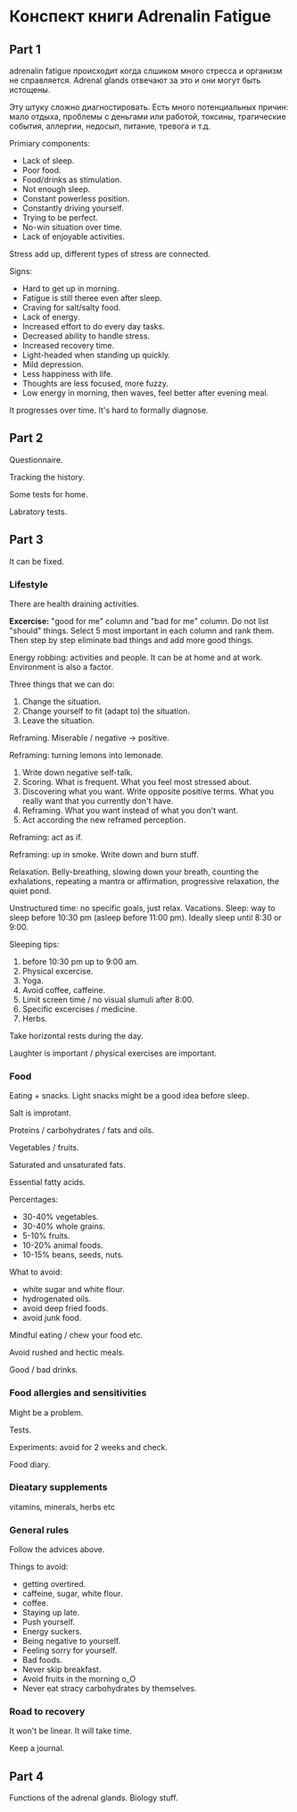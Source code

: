 # Конспект книги Adrenalin Fatigue

## Part 1

adrenalin fatigue происходит когда слшиком много стресса и организм не справляется. Adrenal glands отвечают за это и они могут быть истощены.

Эту штуку сложно диагностировать. Есть много потенциальных причин: мало отдыха, проблемы с деньгами или работой,
токсины, трагические события, аллергии, недосып, питание, тревога и т.д.

Primiary components:

*  Lack of sleep.
*  Poor food.
*  Food/drinks as stimulation.
*  Not enough sleep.
*  Constant powerless position.
*  Constantly driving yourself.
*  Trying to be perfect.
*  No-win situation over time.
*  Lack of enjoyable activities.

Stress add up, different types of stress are connected.

Signs:

*  Hard to get up in morning.
*  Fatigue is still theree even after sleep.
*  Craving for salt/salty food.
*  Lack of energy.
*  Increased effort to do every day tasks.
*  Decreased ability to handle stress.
*  Increased recovery time.
*  Light-headed when standing up quickly.
*  Mild depression.
*  Less happiness with life.
*  Thoughts are less focused, more fuzzy.
*  Low energy in morning, then waves, feel better after evening meal.

It progresses over time. It's hard to formally diagnose.

## Part 2

Questionnaire.

Tracking the history.

Some tests for home.

Labratory tests.

## Part 3

It can be fixed.

### Lifestyle

There are health draining activities.

**Excercise:**  "good for me" column and "bad for me" column. Do not list "should" things. Select 5 most important in each column and rank them. Then step by step eliminate 
bad things and add more good things.

Energy robbing: activities and people. It can be at home and at work. Environment is also a factor.

Three things that we can do:

1.  Change the situation.
2.  Change yourself to fit (adapt to) the situation.
3.  Leave the situation.

Reframing. Miserable / negative -> positive.

Reframing: turning lemons into lemonade.

1.  Write down negative self-talk.
2.  Scoring. What is frequent. What you feel most stressed about.
3.  Discovering what you want. Write opposite positive terms. What you really want that you currently don't have.
4.  Reframing. What you want instead of what you don't want. 
5.  Act according the new reframed perception.

Reframing: act as if.

Reframing: up in smoke. Write down and burn stuff.

Relaxation. Belly-breathing, slowing down your breath, counting the exhalations, repeating a mantra or affirmation, progressive relaxation, the quiet pond.

Unstructured time: no specific goals, just relax. Vacations. Sleep: way to sleep before 10:30 pm (asleep before 11:00 pm). Ideally sleep until 8:30 or 9:00.

Sleeping tips:

1. before 10:30 pm up to 9:00 am.
2. Physical excercise.
3. Yoga.
4. Avoid coffee, caffeine.
5. Limit screen time / no visual slumuli after 8:00.
6. Specific excercises / medicine.
7. Herbs.

Take horizontal rests during the day.

Laughter is important / physical exercises are important.

### Food

Eating + snacks. Light snacks might be a good idea before sleep. 

Salt is improtant.

Proteins / carbohydrates / fats and oils.

Vegetables / fruits.

Saturated and unsaturated fats.

Essential fatty acids.

Percentages:

*  30-40% vegetables.
*  30-40% whole grains.
*  5-10% fruits.
*  10-20% animal foods.
*  10-15% beans, seeds, nuts.

What to avoid:

*  white sugar and white flour.
*  hydrogenated oils.
*  avoid deep fried foods.
*  avoid junk food.

Mindful eating / chew your food etc.

Avoid rushed and hectic meals.

Good / bad drinks.

### Food allergies and sensitivities

Might be a problem.

Tests.

Experiments: avoid for 2 weeks and check.

Food diary.

### Dieatary supplements

vitamins, minerals, herbs etc

### General rules

Follow the advices above.

Things to avoid:

*  getting overtired.
*  caffeine, sugar, white flour.
*  coffee.
*  Staying up late.
*  Push yourself.
*  Energy suckers.
*  Being negative to yourself.
*  Feeling sorry for yourself.
*  Bad foods.
*  Never skip breakfast.
*  Avoid fruits in the morning o_O
*  Never eat stracy carbohydrates by themselves.

### Road to recovery

It won't be linear. It will take time.

Keep a journal.

## Part 4

Functions of the adrenal glands. Biology stuff.
